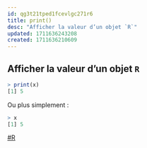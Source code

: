 ```yaml
---
id: qg3t21tped1fcevlgc271r6
title: print()
desc: "Afficher la valeur d’un objet `R`"
updated: 1711636243208
created: 1711636210609
---
```


## Afficher la valeur d’un objet `R`

```r
> print(x)
[1] 5
```

Ou plus simplement :

```r
> x
[1] 5
```

[#R](https://r-stat-sc-donnees.github.io/)
